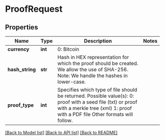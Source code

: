 # ProofRequest

## Properties
Name | Type | Description | Notes
------------ | ------------- | ------------- | -------------
**currency** | **int** | 0: Bitcoin | 
**hash_string** | **str** | Hash in HEX representation for which the proof should be created. We allow the use of SHA-256. Note: We handle the hashes in lower-case. | 
**proof_type** | **int** | Specifies which type of file should be returned. Possible value(s):  0: proof with a seed file (txt) or proof with a merkle tree (xml) 1: proof with a PDF file   Other formats will follow. | 

[[Back to Model list]](../README.md#documentation-for-models) [[Back to API list]](../README.md#documentation-for-api-endpoints) [[Back to README]](../README.md)


